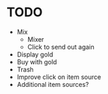 # TODO

* Mix
	* Mixer
	* Click to send out again
* Display gold
* Buy with gold
* Trash
* Improve click on item source
* Additional item sources?